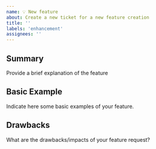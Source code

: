 ```yaml
---
name: 💡 New feature
about: Create a new ticket for a new feature creation
title: ''
labels: 'enhancement'
assignees: ''
---
```


## Summary

Provide a brief explanation of the feature

## Basic Example

Indicate here some basic examples of your feature.

## Drawbacks

What are the drawbacks/impacts of your feature request?